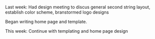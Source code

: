 Last week:
  Had design meeting to discus general second string layout, establish color scheme, branstormed logo designs

  Began writing home page and template.
  
This week:
  Continue with templating and home page design
